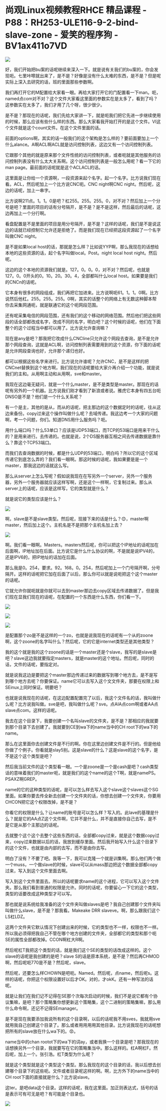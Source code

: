 # 尚观Linux视频教程RHCE 精品课程 - P88：RH253-ULE116-9-2-bind-slave-zone - 爱笑的程序狗 - BV1ax411o7VD

![](img/c6db0c8949df0386f92fd12f189d2763_0.png)

好，我们开始把bu案的话呢继续来深入一下。就是说有关我们的bu案的，你会发现呃。七里咔嚓就出来了，是不是？好像是没有什么太难的东西，是不是？但是呢实际上深入去研究的话，班的里面那些参数啊。

我们再打开它的M配置给大家看一眼。再给大家打开它的门配置看一下man。呃，named点com对不对？这个文件大家看这里面的参数实在是太多了，看到了吗？这参数实在太多了，我们才用了几个呀，很少很少。

是不是？那现在的话呢，我们先给大家讲一下，就是呃我们把它先进一步继续使用的时候，那么应该有些什么样的东西。那么大家看我开始打开的是这个文件。VI这个文件就是这个count文件。在这个文件里面的话。

前面的options啊，其实的话一般我们的这个架构是怎么样的？要前面要加上一个什么alance。A啊ACL啊ACL就是访问控制列表，这边又有一个访问控制列表。

它跟那个其他的就是原来那个文件性统的访问控制列表，或者呃就是其他服务的访问控制列表没有什么太大关系啊。这个访问控制列表是一般怎么用呢？看一下它的man page。最前面的话呢就是这个ACLACL的话。

这里面是让你给一个资源啊，一段资源来起个名字。起一个名字。比方说我们现在看。ACL，然后呢加上一个比方说CNC呃。CNC night啊CNC night。然后呢，这边的话呢，加上一串字。

比方说啊211点。1。1。0是吧？杠255。255。255。0，对不对？然后加上一个分号是吧？里面的项目的话有分号隔开，是不是？是不是这样，然后最后的话呢，这边再加上一个分行啊。

看盘配置是不是里面的项目是用分号隔开，是不是？这样的话呢，我们是不是说这边的话就已经控制它允许还是拒绝了。而是我们现在已经把这段资源起了一个名字叫做CNC night。

是不是如果local host的话，那就是怎么样？比如说YYP啊，那么我现在的话想给本地的这些资源的话，起个名字叫做local。Post。night local host night。然后呢。

这边的这个本地的资源我们就是。127。0。0。0，对不对？然后呢，也就是127。0。0开头的0。10。20。30。4，全部都叫什么local host。如果要是我们的CNCn的话呢。

它本身有很多的网段组成，我们再把它加进来。比方说啊呃61。1。1。0啊。比方说然后他杠。255。255。255。0啊，其实的话整个的网络上有无数这种脚本帮你去采集网通呃，就是联通它的这个呃网段范围。

还有呢采集电信的网段范围，还有我们的这个移动的网络范围。然后他们把这些网段的话全部都改成名字，改成不同的名字，明白吧？这个时候的话呢，他们在下面整个的这个过程当中都可以用了。比方说允许查询嘛？

现在是any是吧？那我把它改成什么CNCline只允许这个网段去查询，是不是允许那个网段查询，这就是ACL啊，访问控制列表需要用到的这个资源，你下面的话呢是允许网段查询也好，允许那个递归也好。

都可以根据这些名字来进行。比方说允许谁呢？允许CNC，是不是这样的把CNCnet替换到这个地方啊，我们现在的话呢要给大家介再介绍一个功能，就是说我们的主和。从用啊主动和从用啊，sve和master。

我现在这边毫无疑问，就是一个什么master，是不是类型是master。那现在的话呢有另外的一个机器。比方说我们刚才看到了新浪或者说。雅虎它本身有四五台呃DNSO是不是？他们是一个什么关系呢？

有一个是主，其他的是从，而从的话呢，把主那边的这个数据定时的话呢，往从这边来备份。copy过来这个操作叫做什么呢？去域传递。我这边考一个大家的问题啊，考一个问题，你们。知道DNS用什么服务吗？呃。

用什么端口吗？什么53单口？应该是UDP53端口，而TCP的53端口是用来干什么的？是用来进行。去传递的。也就是说，2个DS服务器互相之间去传递数据是靠什么？靠这个TCP53端口。

而我们去查询数据的时候，都是什么UDP的53端口，明白吗？所以它的这个区域传递它到底怎么弄的？我们看一眼啊。那这时候的话呢，我如果要是是一个master，那我这边的话就这么写。

那么从server上怎么写呢？假如说我现在在写另外一个server，另外一个服务器，另外一个服务器就应该这样写啊，还是这个一样啊，它复制过来。那么从server上的话呢，应该是这样写，它的类型就是什么？

就是说它的类型应该是什么？

![](img/c6db0c8949df0386f92fd12f189d2763_2.png)

啊，slave是不是slave类型。然后呢，现接下来的话是什么？😊，master啊master，然后加上这个。主机名是不是把那个主机名加上去？



![](img/c6db0c8949df0386f92fd12f189d2763_4.png)

啊。我们看一眼啊。Masters。masters然后呢，你可以把这个IP地址的话呢加在后面啊，IP地址加在后面。比方说它是什么什么协议的啊，不是就是说IPV4的，还是IPV6的，把IP地址的话加在后面。

那么我是0。254，要求。92。168。0。254，然后呢加上一个门号隔开啊，分号隔开。这样的话呢把它加在后面了以后，那么你可以就是说呃把这个这个master的话呢。

它就允许你就呃就是你就可以去到master那边去copy区域去传递数据了。但是我们现在显我们现在的话呢，在配置的一个东西是什么东西，你们看一下。



![](img/c6db0c8949df0386f92fd12f189d2763_6.png)

![](img/c6db0c8949df0386f92fd12f189d2763_7.png)

![](img/c6db0c8949df0386f92fd12f189d2763_8.png)

是配置那个zo是不是这样的一个zo，也就是说我现在的话呢有一个从的zoone啊，这个zoone的名字叫什么？然后呢，它的它是internet类型还是其他类型？

我的这个就是我的这个zoone的话是一个master还是个slave，我写的是slave是吧？slave这边我就要指定masters，就是master的这个地址。然后呢，同时的话，文件的话呢，要指定对。

就是说我这边是要把这个master那边传递过来的数据写到哪个地方去，是不是写到哪个地方去呢？你要保证。name它可以去写入这个文文件夹，那要在权限上和SEinux上同时保证。明要吧？

也就是说我现在的话呢，在这边配置配置完了以后，我这个文件名的话，我叫做什么呢？比方说我叫做。sve是吧，我叫做什么呢？sve。点AIA点com啊或者AA点slave点com。这样的话呢。

我去在这个目录下，我要创建一个名叫slave的文件夹，是不是？那相应的我就要到那个目录下去创建了。我就要到CE到wa下的name当中的CH root下的wa下的name。

那么在这里面你去创建文件是不行的啊。你在这里边创建文件是不行的。但是他给你做了个例子。你看就是slay5别。这是slave的什么？这是slave的这个名字，是不是这个这个类型是吧？

然后我当前文件的这个类型看一眼。一个是zoone是一个是cash是吧？cash类型话的意味着我们的master呃，就是我们的这个name的这个T啊，就是namePS。PSAXZ啊GREP。

name的它的这种类型的话呢，是可以怎么样去写入这个slave这个slaves这个SG里面。如果你要去传全新去创建一个文件夹的话，你想去创建一个文件夹，你要用CHCON把它这个权限改掉，是不是？

你看它的权限是什么？让name的账号是可以怎么样？写入的。此lave的基理是什么？就是它的AA点Z这个文件啊，它并不是什么，并不是直接你自己去写，是不是它是从那个主那边的话呢。

去就整个这个这个去整个这些东西的话，全部都copy过来，就是这个数据copy过来，copy过来数据以后的话，我放到缓存里面。然后我开始写入什么这个目录下的这个文件，也就是由内部的去写，而不是由你去写。

明白了没有？不要了吧。我等一下，我可以克隆一个就是训集啊。那么他们两个做一个muss，一个做slave的时候，slave可以从mass那边把这个数据全部都copy过来，写入到这个文件里面去啊。

写入到这个文件里面去。所以的话呢要求name的这个进程，它可以写入这个文件夹。那么我们看到普通的权限是允许。同时的话呢，你要留心一下它的这个类型，类型的话要改成这种类型才可以写。

那也就是说系统给我准备的这个文件夹叫做slaves是吧？我自己创建那个文件夹叫叫做什么slave，是不是？那我看。Makeake DRR slaveve。啊，那么跟我们这个LS杠LDZ。

这两个文件夹它默认情况下创建出来的时候，它的类型也不一样，权限也不一样。所以我必须得把我自己不管在哪个地方创建的文件夹，全部都它的类型和那个呃SE的属性全部都改掉。CCON啊杠大R啊。

然后呢杠T我把这个类型的话，就是我们这个SE的类型的话改成这样的。这个slave的话呢是我创建的是吧？slave S的话是原本系统，是不是？然后再CHMOD啊，然后呢呃770是不是？然后呢，slave。

然后呢，还要怎么样CHOWN是吧呃。Named。然后呢，点name，然后呢s。这样的话呢，你把这个权限设置好以后才OK。对的，才okK。还有一种写法的话呢。

就是让我们在我们记不记得在SE那个次每次启动的时候，我们不是说它都有个协议集嘛，是吧？那个策略集你想更新这个策略集，这个二进制的策略集嘛，那么用什么命令啊，还记不记得SEmanager。

是不是现在我要添加我说所有的这个目录啊，以后的话呢我不用sves，我就用sve就用我自己创建这个目录了。那么或者用用用用其他目录。比方说我现在的话呢想把所有的slave放在什么wa下的。😡。

name当中的chan rootot下的wa下的词ay，或者我换一个目录是吧？那我现在的话想换另外一个目录，我就要写在它的策略集当中。那么这样的。杠A啊杠F。然后呢，加上一个。张引浩。杠T类型为什么呢？

就是这个类型就是这个类型这个类型。那么我现在的这个目录的话，我以后想去创建哪个目录下的这些呃。文件或者目录呢这样的啊。啊，比方外下的name当中的CH root下面的直接就是什么？比方说slave。

这ter。是吧data这个目录。这样的话呢，我在这里面。加正则表达式，括号的话是表示可有可无是吧？有可能是个目录也。



![](img/c6db0c8949df0386f92fd12f189d2763_10.png)